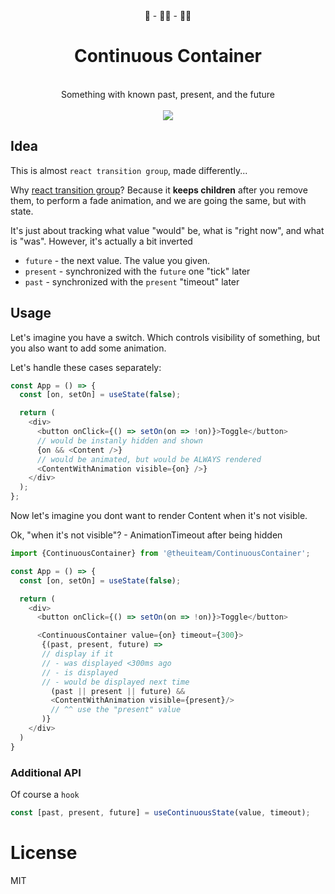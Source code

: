 <div align="center">
🧒 - 👨‍🦱 - 👨‍🦳
  <h1>Continuous Container</h1>
  <br/>
  Something with known past, present, and the future 
  <br/>
  <br/>
    <a href="https://www.npmjs.com/package/@theuiteam/ContinuousContainer">
      <img src="https://img.shields.io/npm/v/@theuiteam/@theuiteam/ContinuousContainer.svg?style=flat-square" />
    </a>

</div>

## Idea

This is almost `react transition group`, made differently...

Why [react transition group](https://github.com/reactjs/react-transition-group)?
Because it **keeps children** after you remove them, to perform a fade animation,
and we are going the same, but with state.

It's just about tracking what value "would" be, what is "right now", and what is "was".
However, it's actually a bit inverted

- `future` - the next value. The value you given.
- `present` - synchronized with the `future` one "tick" later
- `past` - synchronized with the `present` "timeout" later

## Usage

Let's imagine you have a switch. Which controls visibility of something, but you
also want to add some animation.

Let's handle these cases separately:

```typescript jsx
const App = () => {
  const [on, setOn] = useState(false);

  return (
    <div>
      <button onClick={() => setOn(on => !on)}>Toggle</button>
      // would be instanly hidden and shown
      {on && <Content />}
      // would be animated, but would be ALWAYS rendered
      <ContentWithAnimation visible={on} />}
    </div>
  );
};
```

Now let's imagine you dont want to render Content when it's not visible.

Ok, "when it's not visible"? - AnimationTimeout after being hidden

```typescript jsx
import {ContinuousContainer} from '@theuiteam/ContinuousContainer';

const App = () => {
  const [on, setOn] = useState(false);

  return (
    <div>
      <button onClick={() => setOn(on => !on)}>Toggle</button>

      <ContinuousContainer value={on} timeout={300}>
       {(past, present, future) =>
       // display if it
       // - was displayed <300ms ago
       // - is displayed
       // - would be displayed next time
         (past || present || future) &&
         <ContentWithAnimation visible={present}/>
         // ^^ use the "present" value
       )}
    </div>
  )
}
```

### Additional API

Of course a `hook`

```js
const [past, present, future] = useContinuousState(value, timeout);
```

# License

MIT
